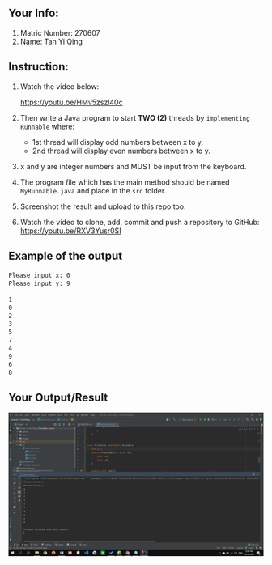 ## Your Info:
1. Matric Number: 270607
1. Name: Tan Yi Qing

## Instruction:

1. Watch the video below:

   https://youtu.be/HMv5zszl40c

1. Then write a Java program to start __TWO (2)__ threads by `implementing Runnable` where:
    * 1st thread will display odd numbers between x to y.
    * 2nd thread will display even numbers between x to y.

1. x and y are integer numbers and MUST be input from the keyboard.

1. The program file which has the main method should be named `MyRunnable.java` and place in the `src` folder.

1. Screenshot the result and upload to this repo too.

1. Watch the video to clone, add, commit and push a repository to GitHub: https://youtu.be/RXV3Yusr0SI

## Example of the output
```
Please input x: 0
Please input y: 9

1
0
2
3
5
7
4
9
6
8
```

## Your Output/Result
![Output](./images/Output.png)
